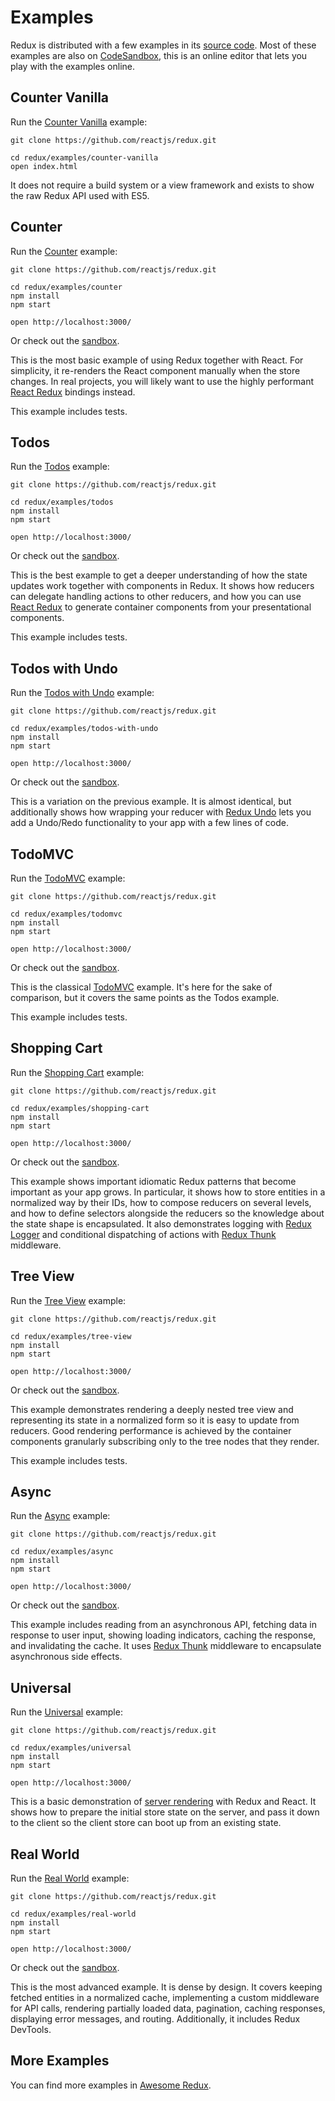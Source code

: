 # Examples

Redux is distributed with a few examples in its [source code](https://github.com/reactjs/redux/tree/master/examples). Most of these examples are also on [CodeSandbox](https://codesandbox.io), this is an online editor that lets you play with the examples online.

## Counter Vanilla

Run the [Counter Vanilla](https://github.com/reactjs/redux/tree/master/examples/counter-vanilla) example:

```
git clone https://github.com/reactjs/redux.git

cd redux/examples/counter-vanilla
open index.html
```

It does not require a build system or a view framework and exists to show the raw Redux API used with ES5.

## Counter

Run the [Counter](https://github.com/reactjs/redux/tree/master/examples/counter) example:

```
git clone https://github.com/reactjs/redux.git

cd redux/examples/counter
npm install
npm start

open http://localhost:3000/
```

Or check out the [sandbox](https://codesandbox.io/s/github/reactjs/redux/tree/master/examples/counter).

This is the most basic example of using Redux together with React. For simplicity, it re-renders the React component manually when the store changes. In real projects, you will likely want to use the highly performant [React Redux](https://github.com/reactjs/react-redux) bindings instead.

This example includes tests.

## Todos

Run the [Todos](https://github.com/reactjs/redux/tree/master/examples/todos) example:

```
git clone https://github.com/reactjs/redux.git

cd redux/examples/todos
npm install
npm start

open http://localhost:3000/
```

Or check out the [sandbox](https://codesandbox.io/s/github/reactjs/redux/tree/master/examples/todos).

This is the best example to get a deeper understanding of how the state updates work together with components in Redux. It shows how reducers can delegate handling actions to other reducers, and how you can use [React Redux](https://github.com/reactjs/react-redux) to generate container components from your presentational components.

This example includes tests.

## Todos with Undo

Run the [Todos with Undo](https://github.com/reactjs/redux/tree/master/examples/todos-with-undo) example:

```
git clone https://github.com/reactjs/redux.git

cd redux/examples/todos-with-undo
npm install
npm start

open http://localhost:3000/
```

Or check out the [sandbox](https://codesandbox.io/s/github/reactjs/redux/tree/master/examples/todos-with-undo).

This is a variation on the previous example. It is almost identical, but additionally shows how wrapping your reducer with [Redux Undo](https://github.com/omnidan/redux-undo) lets you add a Undo/Redo functionality to your app with a few lines of code.

## TodoMVC

Run the [TodoMVC](https://github.com/reactjs/redux/tree/master/examples/todomvc) example:

```
git clone https://github.com/reactjs/redux.git

cd redux/examples/todomvc
npm install
npm start

open http://localhost:3000/
```

Or check out the [sandbox](https://codesandbox.io/s/github/reactjs/redux/tree/master/examples/todomvc).

This is the classical [TodoMVC](http://todomvc.com/) example. It's here for the sake of comparison, but it covers the same points as the Todos example.

This example includes tests.

## Shopping Cart

Run the [Shopping Cart](https://github.com/reactjs/redux/tree/master/examples/shopping-cart) example:

```
git clone https://github.com/reactjs/redux.git

cd redux/examples/shopping-cart
npm install
npm start

open http://localhost:3000/
```

Or check out the [sandbox](https://codesandbox.io/s/github/reactjs/redux/tree/master/examples/shopping-cart).

This example shows important idiomatic Redux patterns that become important as your app grows. In particular, it shows how to store entities in a normalized way by their IDs, how to compose reducers on several levels, and how to define selectors alongside the reducers so the knowledge about the state shape is encapsulated. It also demonstrates logging with [Redux Logger](https://github.com/fcomb/redux-logger) and conditional dispatching of actions with [Redux Thunk](https://github.com/gaearon/redux-thunk) middleware.

## Tree View

Run the [Tree View](https://github.com/reactjs/redux/tree/master/examples/tree-view) example:

```
git clone https://github.com/reactjs/redux.git

cd redux/examples/tree-view
npm install
npm start

open http://localhost:3000/
```

Or check out the [sandbox](https://codesandbox.io/s/github/reactjs/redux/tree/master/examples/tree-view).

This example demonstrates rendering a deeply nested tree view and representing its state in a normalized form so it is easy to update from reducers. Good rendering performance is achieved by the container components granularly subscribing only to the tree nodes that they render.

This example includes tests.

## Async

Run the [Async](https://github.com/reactjs/redux/tree/master/examples/async) example:

```
git clone https://github.com/reactjs/redux.git

cd redux/examples/async
npm install
npm start

open http://localhost:3000/
```

Or check out the [sandbox](https://codesandbox.io/s/github/reactjs/redux/tree/master/examples/async).

This example includes reading from an asynchronous API, fetching data in response to user input, showing loading indicators, caching the response, and invalidating the cache. It uses [Redux Thunk](https://github.com/gaearon/redux-thunk) middleware to encapsulate asynchronous side effects.

## Universal

Run the [Universal](https://github.com/reactjs/redux/tree/master/examples/universal) example:

```
git clone https://github.com/reactjs/redux.git

cd redux/examples/universal
npm install
npm start

open http://localhost:3000/
```

This is a basic demonstration of [server rendering](../recipes/ServerRendering.md) with Redux and React. It shows how to prepare the initial store state on the server, and pass it down to the client so the client store can boot up from an existing state.

## Real World

Run the [Real World](https://github.com/reactjs/redux/tree/master/examples/real-world) example:

```
git clone https://github.com/reactjs/redux.git

cd redux/examples/real-world
npm install
npm start

open http://localhost:3000/
```

Or check out the [sandbox](https://codesandbox.io/s/github/reactjs/redux/tree/master/examples/real-world).

This is the most advanced example. It is dense by design. It covers keeping fetched entities in a normalized cache, implementing a custom middleware for API calls, rendering partially loaded data, pagination, caching responses, displaying error messages, and routing. Additionally, it includes Redux DevTools.

## More Examples

You can find more examples in [Awesome Redux](https://github.com/xgrommx/awesome-redux).

